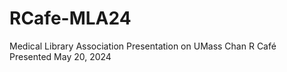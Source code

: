 # RCafe-MLA24
Medical Library Association Presentation on UMass Chan R Café  
Presented May 20, 2024
